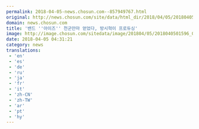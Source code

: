 ```yaml
---
permalink: 2018-04-05-news.chosun.com--857949767.html
original: http://news.chosun.com/site/data/html_dir/2018/04/05/2018040501660.html
domain: news.chosun.com
title: '밴드 ''아이즈'' 천군만마 얻었다, 방시혁이 프로듀싱'
image: http://image.chosun.com/sitedata/image/201804/05/2018040501596_0.jpg
date: 2018-04-05 04:31:21
category: news
translations: 
 - 'en'
 - 'es'
 - 'de'
 - 'ru'
 - 'ja'
 - 'fr'
 - 'it'
 - 'zh-CN'
 - 'zh-TW'
 - 'ar'
 - 'pt'
 - 'hy'
---
```



